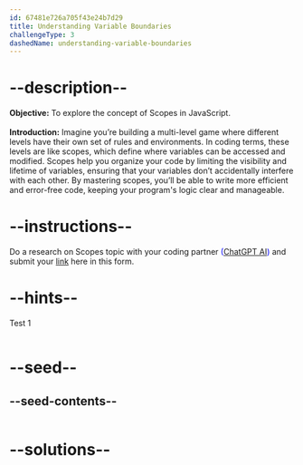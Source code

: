 ```yaml
---
id: 67481e726a705f43e24b7d29
title: Understanding Variable Boundaries
challengeType: 3
dashedName: understanding-variable-boundaries
---
```


# --description--

**Objective:**
To explore the concept of Scopes in JavaScript.
<br>
<br>
**Introduction:**
Imagine you’re building a multi-level game where different levels have their own set of rules and environments. In coding terms, these levels are like scopes, which define where variables can be accessed and modified. Scopes help you organize your code by limiting the visibility and lifetime of variables, ensuring that your variables don’t accidentally interfere with each other. By mastering scopes, you’ll be able to write more efficient and error-free code, keeping your program's logic clear and manageable.

# --instructions--

Do a research on Scopes topic with your coding partner <span style="color:blue;">([ChatGPT AI](https://chatgpt.com/))</span> and submit your <span style="color:blue;">[link](https://forms.gle/RJYsj5dZJUTasaY2A)</span> here in this form.

# --hints--

Test 1

```js

```

# --seed--
## --seed-contents--

```js

```

# --solutions--

```js

```
